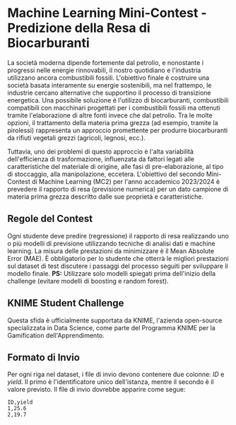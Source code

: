 # Machine Learning Mini-Contest - Predizione della Resa di Biocarburanti

La società moderna dipende fortemente dal petrolio, e nonostante i progressi nelle energie rinnovabili, il nostro quotidiano e l'industria utilizzano ancora combustibili fossili. L'obiettivo finale è costruire una società basata interamente su energie sostenibili, ma nel frattempo, le industrie cercano alternative che supportino il processo di transizione energetica. Una possibile soluzione è l'utilizzo di biocarburanti, combustibili compatibili con macchinari progettati per i combustibili fossili ma ottenuti tramite l'elaborazione di altre fonti invece che dal petrolio. Tra le molte opzioni, il trattamento della materia prima grezza (ad esempio, tramite la pirolessi) rappresenta un approccio promettente per produrre biocarburanti da rifiuti vegetali grezzi (agricoli, legnosi, ecc.).

Tuttavia, uno dei problemi di questo approccio è l'alta variabilità dell'efficienza di trasformazione, influenzata da fattori legati alle caratteristiche del materiale di origine, alle fasi di pre-elaborazione, al tipo di stoccaggio, alla manipolazione, eccetera. L'obiettivo del secondo Mini-Contest di Machine Learning (MC2) per l'anno accademico 2023/2024 è prevedere il rapporto di resa (previsione numerica) per un dato campione di materia prima grezza descritto dalle sue proprietà e caratteristiche.

## Regole del Contest
Ogni studente deve predire (regressione) il rapporto di resa realizzando uno o più modelli di previsione utilizzando tecniche di analisi dati e machine learning. La misura delle prestazioni da minimizzare è il Mean Absolute Error (MAE). È obbligatorio per lo studente che otterrà le migliori prestazioni sul dataset di test discutere i passaggi del processo seguiti per sviluppare il modello finale.
**PS:** Utilizzare solo modelli spiegati prima dell'inizio della challenge (evitare modelli di boosting e random forest).

## KNIME Student Challenge
Questa sfida è ufficialmente supportata da KNIME, l'azienda open-source specializzata in Data Science, come parte del Programma KNIME per la Gamification dell'Apprendimento. 

## Formato di Invio
Per ogni riga nel dataset, i file di invio devono contenere due colonne: *ID* e *yield*. Il primo è l'identificatore unico dell'istanza, mentre il secondo è il valore previsto. Il file di invio dovrebbe apparire come segue:

```
ID,yield
1,25.6
2,19.7
```

